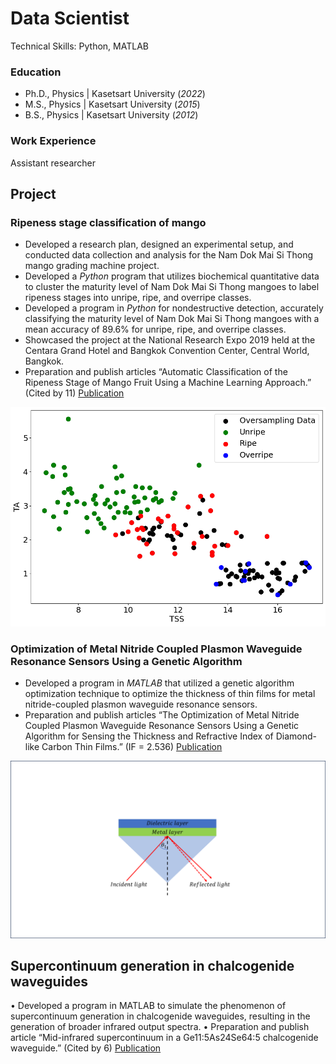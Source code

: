 # Data Scientist
Technical Skills: Python, MATLAB

### Education
- Ph.D., Physics | Kasetsart University (_2022_)
- M.S., Physics | Kasetsart University (_2015_)
- B.S., Physics | Kasetsart University (_2012_)

### Work Experience
Assistant researcher

## Project 
### Ripeness stage classification of mango
- Developed a research plan, designed an experimental setup, and conducted data collection and analysis for the Nam Dok Mai Si Thong mango grading machine project.
- Developed a *Python* program that utilizes biochemical quantitative data to cluster the maturity level of Nam Dok Mai Si Thong mangoes to label ripeness stages into unripe, ripe, and overripe classes.
- Developed a program in *Python* for nondestructive detection, accurately classifying the maturity level of Nam Dok Mai Si Thong mangoes with a mean accuracy of 89.6% for unripe, ripe, and overripe classes.
- Showcased the project at the National Research Expo 2019 held at the Centara Grand Hotel and Bangkok Convention Center, Central World, Bangkok.
- Preparation and publish articles “Automatic Classification of the Ripeness Stage of Mango Fruit Using a Machine Learning Approach.” (Cited by 11) [Publication](https://www.mdpi.com/2624-7402/4/1/3#) 

![](/images/Mango_label_SMOTETomek.png)

### Optimization of Metal Nitride Coupled Plasmon Waveguide Resonance Sensors Using a Genetic Algorithm
-	Developed a program in *MATLAB* that utilized a genetic algorithm optimization technique to optimize the thickness of thin films for metal nitride-coupled plasmon waveguide resonance sensors.
-	Preparation and publish articles “The Optimization of Metal Nitride Coupled Plasmon Waveguide Resonance Sensors Using a Genetic Algorithm for Sensing the Thickness and Refractive Index of Diamond-like Carbon Thin Films.” (IF = 2.536) [Publication](https://www.mdpi.com/2624-7402/4/1/3#)

![](images/SPR.png)

## Supercontinuum generation in chalcogenide waveguides
•	Developed a program in MATLAB to simulate the phenomenon of supercontinuum generation in chalcogenide waveguides, resulting in the generation of broader infrared output spectra.
•	Preparation and publish article “Mid-infrared supercontinuum in a Ge11:5As24Se64:5 chalcogenide waveguide.” (Cited by 6) [Publication](https://doi.org/10.1117/12.2196150)
